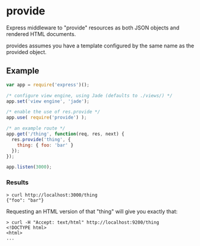 provide
=======

Express middleware to "provide" resources as both JSON objects and rendered HTML documents.

provides assumes you have a template configured by the same name as the provided object.

## Example
```javascript
var app = require('express')();

/* configure view engine, using Jade (defaults to ./views/) */
app.set('view engine', 'jade');

/* enable the use of res.provide */
app.use( require('provide') );

/* an example route */
app.get('/thing', function(req, res, next) {
  res.provide('thing', {
    thing: { foo: 'bar' }
  });
});

app.listen(3000);

```

### Results
```
> curl http://localhost:3000/thing
{"foo": "bar"}
```
Requesting an HTML version of that "thing" will give you exactly that:
```
> curl -H "Accept: text/html" http://localhost:9200/thing
<!DOCTYPE html>
<html>
...
```
